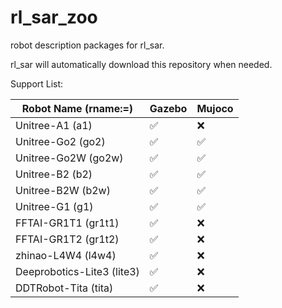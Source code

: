 # rl_sar_zoo

robot description packages for rl_sar.

rl_sar will automatically download this repository when needed.

Support List:

|Robot Name (rname:=)|Gazebo|Mujoco|
|-|-|-|
|Unitree-A1 (a1)|✅|❌|
|Unitree-Go2 (go2)|✅|✅|
|Unitree-Go2W (go2w)|✅|✅|
|Unitree-B2 (b2)|✅|✅|
|Unitree-B2W (b2w)|✅|✅|
|Unitree-G1 (g1)|✅|✅|
|FFTAI-GR1T1 (gr1t1)|✅|❌|
|FFTAI-GR1T2 (gr1t2)|✅|❌|
|zhinao-L4W4 (l4w4)|✅|❌|
|Deeprobotics-Lite3 (lite3)|✅|❌|
|DDTRobot-Tita (tita)|✅|❌|
